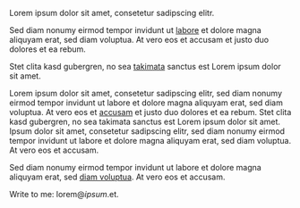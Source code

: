   Lorem ipsum dolor sit amet, consetetur sadipscing elitr.

  Sed diam nonumy eirmod tempor invidunt ut [labore]() et dolore magna aliquyam erat, sed diam voluptua. At vero eos et accusam et justo duo dolores et ea rebum.

  Stet clita kasd gubergren, no sea [takimata]() sanctus est Lorem ipsum dolor sit amet.

  Lorem ipsum dolor sit amet, consetetur sadipscing elitr, sed diam nonumy eirmod tempor invidunt ut labore et dolore magna aliquyam erat, sed diam voluptua. At vero eos et [accusam]() et justo duo dolores et ea rebum. Stet clita kasd gubergren, no sea takimata sanctus est Lorem ipsum dolor sit amet.
  Ipsum dolor sit amet, consetetur sadipscing elitr, sed diam nonumy eirmod tempor invidunt ut labore et dolore magna aliquyam erat, sed diam voluptua. At vero eos et accusam.

  Sed diam nonumy eirmod tempor invidunt ut labore et dolore magna aliquyam erat, sed [diam voluptua](). At vero eos et accusam.

  Write to me: lorem@*ipsum*.et.
